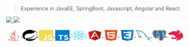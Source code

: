  > Experience in JavaEE, SpringBoot, Javascript, Angular and React.
 
 <div>
  <a href="https://github.com/lyndontavares">
  <img height="180em" src="https://github-readme-stats.vercel.app/api?username=lyndontavares&show_icons=true&theme=light&include_all_commits=true&count_private=true"/>
  <img height="180em" src="https://github-readme-stats.vercel.app/api/top-langs/?username=lyndontavares&layout=compact&langs_count=7&theme=dark"/>
</div>
<div style="display: inline_block"><br>
  <img align="center" alt="lyndona-Js" height="30" width="40" src="https://raw.githubusercontent.com/devicons/devicon/master/icons/java/java-plain.svg">
   <img align="center" alt="lyndona-Js" height="30" width="40" src="https://raw.githubusercontent.com/devicons/devicon/master/icons/spring/spring-plain.svg">
  <img align="center" alt="lyndona-Js" height="30" width="40" src="https://raw.githubusercontent.com/devicons/devicon/master/icons/javascript/javascript-plain.svg">
  <img align="center" alt="lyndona-Ts" height="30" width="40" src="https://raw.githubusercontent.com/devicons/devicon/master/icons/typescript/typescript-plain.svg">
  <img align="center" alt="lyndona-React" height="30" width="40" src="https://raw.githubusercontent.com/devicons/devicon/master/icons/react/react-original.svg">
  <img align="center" alt="lyndona-Angular" height="30" width="40" src="https://raw.githubusercontent.com/devicons/devicon/master/icons/angularjs/angularjs-original.svg">
  <img align="center" alt="lyndona-HTML" height="30" width="40" src="https://raw.githubusercontent.com/devicons/devicon/master/icons/html5/html5-original.svg">
  <img align="center" alt="Rafa-CSS" height="30" width="40" src="https://raw.githubusercontent.com/devicons/devicon/master/icons/css3/css3-original.svg">
   <img align="center" alt="Rafa-CSS" height="30" width="40" src="https://raw.githubusercontent.com/devicons/devicon/master/icons/mysql/mysql-original.svg">
   <img align="center" alt="Rafa-CSS" height="30" width="40" src="https://raw.githubusercontent.com/devicons/devicon/master/icons/postgresql/postgresql-original.svg">
   <img align="center" alt="Rafa-CSS" height="30" width="40" src="https://raw.githubusercontent.com/devicons/devicon/master/icons/nestjs/nestjs-plain.svg">
</div>

